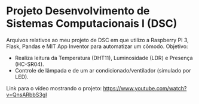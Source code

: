 # Projeto Desenvolvimento de Sistemas Computacionais I (DSC)
Arquivos relativos ao meu projeto de DSC em que utilizo a Raspberry PI 3, Flask, Pandas e MIT App Inventor para automatizar um cômodo.
Objetivo:
- Realiza leitura da Temperatura (DHT11), Luminosidade (LDR) e Presença (HC-SR04).
- Controle de lâmpada e de um ar condicionado/ventilador (simulado por LED).

Link para o vídeo mostrando o projeto: https://www.youtube.com/watch?v=QnsARbbS3gI
